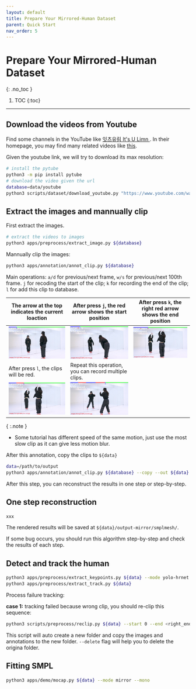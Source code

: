 ```yaml
---
layout: default
title: Prepare Your Mirrored-Human Dataset
parent: Quick Start
nav_order: 5
---
```


# Prepare Your Mirrored-Human Dataset
{: .no_toc }

1. TOC
{:toc}
---

## Download the videos from Youtube

Find some channels in the YouTube like [ 잇츠유림 It's U Limn ](https://www.youtube.com/channel/UChRjZQ9i7Ci1pfYsEC_syMg). In their homepage, you may find many related videos like [this](https://www.youtube.com/watch?v=homrg6ZZMRY).

Given the youtube link, we will try to download its max resolution:

```bash
# install the pytube
python3 -m pip install pytube
# download the video given the url
database=data/youtube
python3 scripts/dataset/download_youtube.py "https://www.youtube.com/watch?v=homrg6ZZMRY" --database ${database}
```

## Extract the images and mannually clip

First extract the images.

```bash
# extract the videos to images
python3 apps/preprocess/extract_image.py ${database}
```

Mannually clip the images:

```bash
python3 apps/annotation/annot_clip.py ${database}
```

Main operations: `a/d` for previous/next frame, `w/s` for previous/next 100th frame. `j` for recoding the start of the clip; `k` for recording the end of the clip; `l` for add this clip to database. 

|The arrow at the top indicates the current loaction|After press `j`, the red arrow shows the start position|After press `k`, the right red arrow shows the end position|
|----|----|----|
|![](../images/annot_clip_0.jpg)|![](../images/annot_clip_j.jpg)|![](../images/annot_clip_k.jpg)|
|After press `l`, the clips will be red.|Repeat this operation, you can record multiple clips.|
|![](../images/annot_clip_l.jpg)|![](../images/annot_clip_two.jpg)||

{ :.note }
- Some tutorial has different speed of the same motion, just use the most slow clip as it can give less motion blur.


After this annotation, copy the clips to `${data}`

```bash
data=/path/to/output
python3 apps/annotation/annot_clip.py ${database} --copy --out ${data}
```

After this step, you can reconstruct the results in one step or step-by-step.

## One step reconstruction

```bash
xxx
```

The rendered results will be saved at `${data}/output-mirror/smplmesh/`.

If some bug occurs, you should run this algorithm step-by-step and check the results of each step.

## Detect and track the human

```bash
python3 apps/preprocess/extract_keypoints.py ${data} --mode yolo-hrnet
python3 apps/preprocess/extract_track.py ${data}
```

Process failure tracking:

**case 1:** tracking failed because wrong clip, you should re-clip this sequence:

```bash
python3 scripts/preprocess/reclip.py ${data} --start 0 --end <right_end_frame> --delete
```

This script will auto create a new folder and copy the images and annotations to the new folder. `--delete` flag will help you to delete the origina folder.


## Fitting SMPL

```bash
python3 apps/demo/mocap.py ${data} --mode mirror --mono
```
